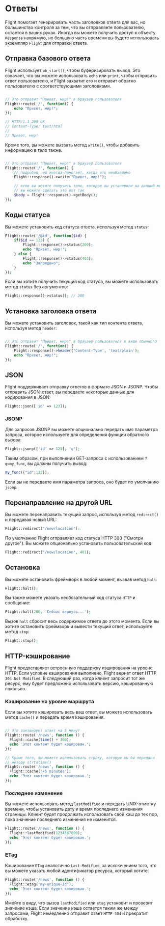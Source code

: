 # Ответы

Flight помогает генерировать часть заголовков ответа для вас, но большинство контроля за тем, что вы отправляете пользователю, остается в ваших руках. Иногда вы можете получить доступ к объекту `Response` напрямую, но большую часть времени вы будете использовать экземпляр `Flight` для отправки ответа.

## Отправка базового ответа

Flight использует `ob_start()`, чтобы буферизировать вывод. Это означает, что вы можете использовать `echo` или `print`, чтобы отправить ответ пользователю, и Flight захватит его и отправит обратно пользователю с соответствующими заголовками.

```php

// Это отправит "Привет, мир!" в браузер пользователя
Flight::route('/', function() {
	echo "Привет, мир!";
});

// HTTP/1.1 200 OK
// Content-Type: text/html
//
// Привет, мир!
```

Кроме того, вы можете вызвать метод `write()`, чтобы добавить информацию в тело также.

```php

// Это отправит "Привет, мир!" в браузер пользователя
Flight::route('/', function() {
	// подробно, но иногда помогает, когда это необходимо
	Flight::response()->write("Привет, мир!");

	// если вы хотите получить тело, которое вы установили на данный момент
	// вы можете сделать это вот так
	$body = Flight::response()->getBody();
});
```

## Коды статуса

Вы можете установить код статуса ответа, используя метод `status`:

```php
Flight::route('/@id', function($id) {
	if($id == 123) {
		Flight::response()->status(200);
		echo "Привет, мир!";
	} else {
		Flight::response()->status(403);
		echo "Запрещено";
	}
});
```

Если вы хотите получить текущий код статуса, вы можете использовать метод `status` без аргументов:

```php
Flight::response()->status(); // 200
```

## Установка заголовка ответа

Вы можете установить заголовок, такой как тип контента ответа, используя метод `header`:

```php

// Это отправит "Привет, мир!" в браузер пользователя в виде обычного текста
Flight::route('/', function() {
	Flight::response()->header('Content-Type', 'text/plain');
	echo "Привет, мир!";
});
```



## JSON

Flight поддерживает отправку ответов в формате JSON и JSONP. Чтобы отправить JSON-ответ, вы передаете некоторые данные для кодирования в JSON:

```php
Flight::json(['id' => 123]);
```

### JSONP

Для запросов JSONP вы можете опционально передать имя параметра запроса, которое используете для определения функции обратного вызова:

```php
Flight::jsonp(['id' => 123], 'q');
```

Таким образом, при выполнении GET-запроса с использованием `?q=my_func`, вы должны получить вывод:

```javascript
my_func({"id":123});
```

Если вы не передаете имя параметра запроса, оно будет по умолчанию `jsonp`.

## Перенаправление на другой URL

Вы можете перенаправить текущий запрос, используя метод `redirect()` и передавая новый URL:

```php
Flight::redirect('/new/location');
```

По умолчанию Flight отправляет код статуса HTTP 303 ("Смотри другое"). Вы можете опционально установить пользовательский код:

```php
Flight::redirect('/new/location', 401);
```

## Остановка

Вы можете остановить фреймворк в любой момент, вызвав метод `halt`:

```php
Flight::halt();
```

Вы также можете указать необязательный код статуса `HTTP` и сообщение:

```php
Flight::halt(200, 'Сейчас вернусь...');
```

Вызов `halt` сбросит весь содержимое ответа до этого момента. Если вы хотите остановить фреймворк и вывести текущий ответ, используйте метод `stop`:

```php
Flight::stop();
```

## HTTP-кэширование

Flight предоставляет встроенную поддержку кэширования на уровне HTTP. Если условие кэширования выполнено, Flight вернет ответ HTTP `304 Not Modified`. В следующий раз, когда клиент запросит тот же ресурс, ему будет предложено использовать версию, кэшированную локально.

### Кэширование на уровне маршрута

Если вы хотите кэшировать весь ваш ответ, вы можете использовать метод `cache()` и передать время кэширования.

```php

// Это закэширует ответ на 5 минут
Flight::route('/news', function () {
  Flight::cache(time() + 300);
  echo 'Этот контент будет кэширован.';
});

// Кроме того, вы можете использовать строку, которую вы бы передали
// методу strtotime()
Flight::route('/news', function () {
  Flight::cache('+5 minutes');
  echo 'Этот контент будет кэширован.';
});
```

### Последнее изменение

Вы можете использовать метод `lastModified` и передать UNIX-отметку времени, чтобы установить дату
и время последнего изменения страницы. Клиент будет продолжать использовать свой кэш до тех пор, пока
значение последнего изменения не изменится.

```php
Flight::route('/news', function () {
  Flight::lastModified(1234567890);
  echo 'Этот контент будет кэширован.';
});
```

### ETag

Кэширование `ETag` аналогично `Last-Modified`, за исключением того, что вы можете указать любой идентификатор
ресурса, который хотите:

```php
Flight::route('/news', function () {
  Flight::etag('my-unique-id');
  echo 'Этот контент будет кэширован.';
});
```

Имейте в виду, что вызов `lastModified` или `etag` установит и проверит значение кэша. Если значение кэша остается таким же между запросами, Flight немедленно отправит ответ `HTTP 304` и прекратит обработку.